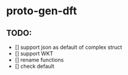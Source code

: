 # proto-gen-dft


## TODO:

- [] support json as default of complex struct
- [] support WKT
- [] rename functions
- [] check default
